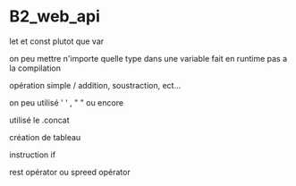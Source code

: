 # B2_web_api

let et const plutot que var

on peu mettre n'importe quelle type dans une variable 
fait en runtime pas a la compilation

opération simple / addition, soustraction, ect...

on peu utilisé ' ' , " " ou encore ` `

utilisé le .concat

création de tableau



instruction if 

rest opérator ou spreed opérator